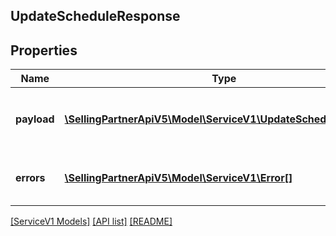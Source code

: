 ## UpdateScheduleResponse

## Properties

Name | Type | Description | Notes
------------ | ------------- | ------------- | -------------
**payload** | [**\SellingPartnerApiV5\Model\ServiceV1\UpdateScheduleRecord[]**](UpdateScheduleRecord.md) | Contains the `UpdateScheduleRecords` for which the error/warning has occurred. | [optional]
**errors** | [**\SellingPartnerApiV5\Model\ServiceV1\Error[]**](Error.md) | A list of error responses returned when a request is unsuccessful. | [optional]

[[ServiceV1 Models]](../) [[API list]](../../Api) [[README]](../../../README.md)
